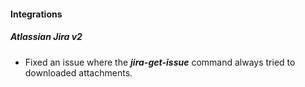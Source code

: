 
#### Integrations
##### Atlassian Jira v2
- Fixed an issue where the ***jira-get-issue*** command always tried to downloaded attachments.
